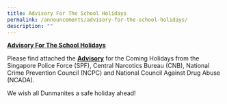 ```yaml
---
title: Advisory For The School Holidays
permalink: /announcements/advisory-for-the-school-holidays/
description: ""
---
```

[**Advisory For The School Holidays**](https://dunmansec.moe.edu.sg/#)

Please find attached the **[Advisory](http://dunmansec-moe-edu-sg-admin.cwp.sg/qql/slot/u194/2019/Announcements/Joint%20Advisory%20Dec%202021.pdf)** for the Coming Holidays from the Singapore Police Force (SPF), Central Narcotics Bureau (CNB), National Crime Prevention Council (NCPC) and National Council Against Drug Abuse (NCADA).

We wish all Dunmanites a safe holiday ahead!